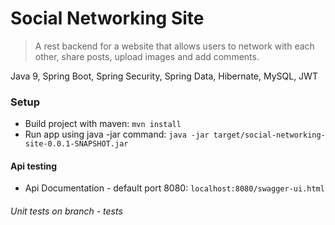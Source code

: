 # Social Networking Site
> A rest backend for a website that allows users to network with each other, 
share posts, upload images and add comments.

Java 9, Spring Boot, Spring Security, Spring Data, Hibernate, MySQL, JWT

### Setup 
* Build project with maven: `mvn install`
* Run app using java -jar command: `java -jar target/social-networking-site-0.0.1-SNAPSHOT.jar`

#### Api testing
* Api Documentation - default port 8080: `localhost:8080/swagger-ui.html`

###### Unit tests on branch - tests